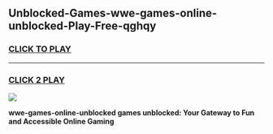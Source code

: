 
## Unblocked-Games-wwe-games-online-unblocked-Play-Free-qghqy
<h3>
<a href="https://premium76.site?title=wwe-games-online-unblocked&ref=22A">CLICK TO PLAY</a></h3>
<hr>

<h3>
<a href="https://premium76.site?title=wwe-games-online-unblocked&ref=22A">CLICK 2 PLAY</a>
  
</h3>

<a href="https://premium76.site?title=wwe-games-online-unblocked&ref=22A"><img src="https://clearcache.store/games.png"></a>


**wwe-games-online-unblocked games unblocked: Your Gateway to Fun and Accessible Online Gaming**
